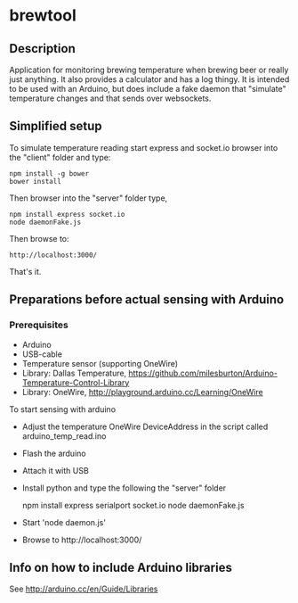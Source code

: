 # brewtool

## Description
Application for monitoring brewing temperature when brewing beer or really just anything. It also provides a calculator and has a log thingy. It is intended to be used with an Arduino, but does include a fake daemon that "simulate" temperature changes and that sends over websockets. 

## Simplified setup
To simulate temperature reading start express and socket.io browser into the "client" folder and type:
    
    npm install -g bower
    bower install

Then browser into the "server" folder type,

    npm install express socket.io
    node daemonFake.js

Then browse to:
    
    http://localhost:3000/
    
That's it. 

## Preparations before actual sensing with Arduino

### Prerequisites
* Arduino 
* USB-cable
* Temperature sensor (supporting OneWire)
* Library: Dallas Temperature, https://github.com/milesburton/Arduino-Temperature-Control-Library
* Library: OneWire, http://playground.arduino.cc/Learning/OneWire

To start sensing with arduino 
* Adjust the temperature OneWire DeviceAddress in the script called arduino_temp_read.ino
* Flash the arduino
* Attach it with USB
* Install python and type the following the "server" folder 

    npm install express serialport socket.io
    node daemonFake.js

* Start 'node daemon.js'
* Browse to http://localhost:3000/

## Info on how to include Arduino libraries
See http://arduino.cc/en/Guide/Libraries


